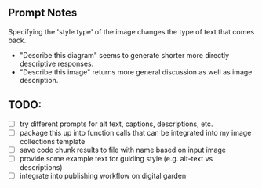 
## Prompt Notes
Specifying the 'style type' of the image changes the type of text that comes back.

- "Describe this diagram" seems to generate shorter more directly descriptive responses.
- "Describe this image" returns more general discussion as well as image description.

## TODO:

- [ ] try different prompts for alt text, captions, descriptions, etc.
- [ ] package this up into function calls that can be integrated into my image collections template
- [ ] save code chunk results to file with name based on input image
- [ ] provide some example text for guiding style (e.g. alt-text vs descriptions)
- [ ] integrate into publishing workflow on digital garden